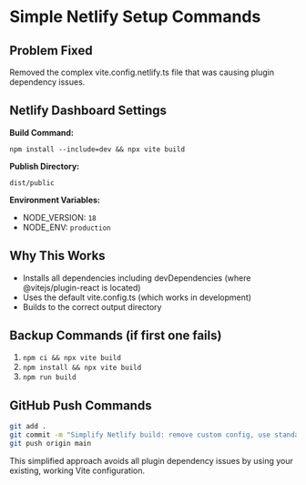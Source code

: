 # Simple Netlify Setup Commands

## Problem Fixed
Removed the complex vite.config.netlify.ts file that was causing plugin dependency issues.

## Netlify Dashboard Settings

**Build Command:**
```
npm install --include=dev && npx vite build
```

**Publish Directory:**
```
dist/public
```

**Environment Variables:**
- NODE_VERSION: `18`
- NODE_ENV: `production`

## Why This Works
- Installs all dependencies including devDependencies (where @vitejs/plugin-react is located)
- Uses the default vite.config.ts (which works in development)
- Builds to the correct output directory

## Backup Commands (if first one fails)
1. `npm ci && npx vite build`
2. `npm install && npx vite build` 
3. `npm run build`

## GitHub Push Commands
```bash
git add .
git commit -m "Simplify Netlify build: remove custom config, use standard Vite build"
git push origin main
```

This simplified approach avoids all plugin dependency issues by using your existing, working Vite configuration.
